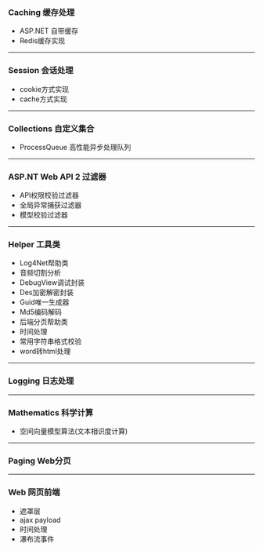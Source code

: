 ### Caching 缓存处理
- ASP.NET 自带缓存
- Redis缓存实现
***

### Session 会话处理
- cookie方式实现
- cache方式实现
***

### Collections 自定义集合
- ProcessQueue 高性能异步处理队列
***

### ASP.NT Web API 2 过滤器
- API权限校验过滤器
- 全局异常捕获过滤器
- 模型校验过滤器
***

### Helper 工具类
- Log4Net帮助类
- 音频切割分析
- DebugView调试封装
- Des加密解密封装
- Guid唯一生成器
- Md5编码解码
- 后端分页帮助类
- 时间处理
- 常用字符串格式校验
- word转html处理
***

### Logging 日志处理
***

### Mathematics 科学计算
- 空间向量模型算法(文本相识度计算)
***

### Paging Web分页
***

### Web 网页前端
- 遮罩层
- ajax payload
- 时间处理
- 瀑布流事件

